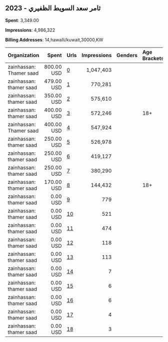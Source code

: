 ## 2023 - ثامر سعد السويط الظفيري 
**Spent**: 3,349.00

**Impressions**: 4,986,322

**Billing Addresses**: 14,hawalli/kuwait,30000,KW

|Organization|Spent|Urls|Impressions|Genders|Age Brackets|Country Codes|
|:---|---:|:---|---:|:---|:---|:---|
|zainhassan: Thamer saad|800.00 USD|[0](https://www.snap.com/political-ads/asset/d9262f646852eb3d8d7dc1cb7663db2a9e43b8f345d75270edd75f1b9bee9c4a?mediaType=jpeg)|1,047,403|||kuwait|
|zainhassan: thamer saad|479.00 USD|[1](https://www.snap.com/political-ads/asset/6c77ca016fc2e4150689001e2911182718859d361f0f7d5e165843a661a5301d?mediaType=mp4)|770,281|||kuwait|
|zainhassan: thamer saad|350.00 USD|[2](https://www.snap.com/political-ads/asset/87bb315158a37f2e79db4d136c95c32226a90a81444c9bec9221014d232b4b99?mediaType=jpeg)|575,610|||kuwait|
|zainhassan: thamer saad|400.00 USD|[3](https://www.snap.com/political-ads/asset/b3c8bb86207883142fd8ca7aa6bca6dffb062a0ff75c6ba365f5d944d06d0a0f?mediaType=jpeg)|572,246||18+|kuwait|
|zainhassan: Thamer saad|400.00 USD|[4](https://www.snap.com/political-ads/asset/89d13e914cd9124dfc9a2e318abb6eef7b34ccb69a53801643dffcbdee12a3de?mediaType=jpeg)|547,924|||kuwait|
|zainhassan: thamer saad|250.00 USD|[5](https://www.snap.com/political-ads/asset/73b0e2d64c7e00a566b6916ef3621a96e6b41825a66bed6c18630894a7f90aa1?mediaType=mp4)|526,978|||kuwait|
|zainhassan: thamer saad|250.00 USD|[6](https://www.snap.com/political-ads/asset/92d1442c77a23d26e339af9f0811e1eeb36ab841b19b651dae958f929d26e2a1?mediaType=mp4)|419,127|||kuwait|
|zainhassan: thamer saad|250.00 USD|[7](https://www.snap.com/political-ads/asset/805666c7ee3d634418d6c6217092be4140ffa49a65ac21c1af3cfe6655784c59?mediaType=mp4)|380,290|||kuwait|
|zainhassan: thamer saad|170.00 USD|[8](https://www.snap.com/political-ads/asset/070ba559b61f98e2dbfa4c8a5522f23a2637f5319055b352c4908f1d752d6ea6?mediaType=mp4)|144,432||18+|kuwait|
|zainhassan: thamer saad|0.00 USD|[9](https://www.snap.com/political-ads/asset/53e60e5ea2e526f5ef6ff9f21b34f2e603ebbc0bd363389968583ba85826d680?mediaType=mp4)|779|||kuwait|
|zainhassan: thamer saad|0.00 USD|[10](https://www.snap.com/political-ads/asset/c6a3f0c4d6787884d01f83432e819786b0439b161af5593a6c050dfd60dea8b9?mediaType=png)|521|||kuwait|
|zainhassan: thamer saad|0.00 USD|[11](https://www.snap.com/political-ads/asset/d8dfab4bd0ea2d0d02d8392f75ffb542c7e4e3b5b0c00dd2567655eafa1130f3?mediaType=mp4)|474|||kuwait|
|zainhassan: thamer saad|0.00 USD|[12](https://www.snap.com/political-ads/asset/b18a5eb0671a2d602d62d8cc2c58ac639c584fe616d3178c7b3276c1f62bb8b2?mediaType=mp4)|118|||kuwait|
|zainhassan: thamer saad|0.00 USD|[13](https://www.snap.com/political-ads/asset/d3005c93986f87600bd3268a00ff2dbf06a6ab10356c349adcdbe95864e3b449?mediaType=mp4)|113|||kuwait|
|zainhassan: thamer saad|0.00 USD|[14](https://www.snap.com/political-ads/asset/da5bf1016b45b2c7780d244cefd1b6c2277c55c7f9d38c3c1ad04cdf62fba0de?mediaType=mp4)|7|||kuwait|
|zainhassan: thamer saad|0.00 USD|[15](https://www.snap.com/political-ads/asset/70a2d70824e6ebb85a6e453732e26e75cb010b15f5f9f7e3d6fc970800193481?mediaType=mp4)|6|||kuwait|
|zainhassan: thamer saad|0.00 USD|[16](https://www.snap.com/political-ads/asset/9546568d776b4b6aeeb7669c89b12f3186136fa2e367b3becfefc222747a4fe4?mediaType=mp4)|6|||kuwait|
|zainhassan: thamer saad|0.00 USD|[17](https://www.snap.com/political-ads/asset/0bdadddbfdcb0449e9b33effda887dc6388012b384d02a439f36088793af98f8?mediaType=mp4)|4|||kuwait|
|zainhassan: thamer saad|0.00 USD|[18](https://www.snap.com/political-ads/asset/e50b6ef60703f069cd8914dd16652628dfcb0f44e9dea26e446e3454249fd117?mediaType=mp4)|3|||kuwait|
